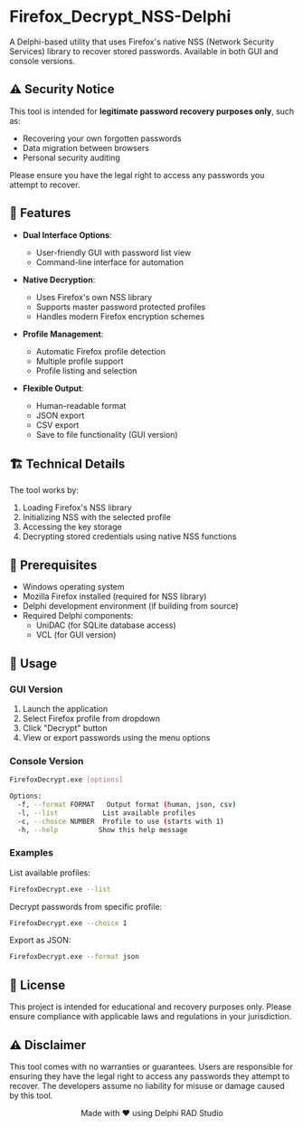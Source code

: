 # Firefox_Decrypt_NSS-Delphi

A Delphi-based utility that uses Firefox's native NSS (Network Security Services) library to recover stored passwords. Available in both GUI and console versions.

## ⚠️ Security Notice

This tool is intended for **legitimate password recovery purposes only**, such as:
- Recovering your own forgotten passwords
- Data migration between browsers
- Personal security auditing

Please ensure you have the legal right to access any passwords you attempt to recover.

## 🌟 Features

- **Dual Interface Options**:
  - User-friendly GUI with password list view
  - Command-line interface for automation
  
- **Native Decryption**:
  - Uses Firefox's own NSS library
  - Supports master password protected profiles
  - Handles modern Firefox encryption schemes

- **Profile Management**:
  - Automatic Firefox profile detection
  - Multiple profile support
  - Profile listing and selection

- **Flexible Output**:
  - Human-readable format
  - JSON export
  - CSV export
  - Save to file functionality (GUI version)

## 🏗️ Technical Details

The tool works by:
1. Loading Firefox's NSS library
2. Initializing NSS with the selected profile
3. Accessing the key storage
4. Decrypting stored credentials using native NSS functions

## 🔧 Prerequisites

- Windows operating system
- Mozilla Firefox installed (required for NSS library)
- Delphi development environment (if building from source)
- Required Delphi components:
  - UniDAC (for SQLite database access)
  - VCL (for GUI version)

## 🚀 Usage

### GUI Version
1. Launch the application
2. Select Firefox profile from dropdown
3. Click "Decrypt" button
4. View or export passwords using the menu options

### Console Version
```bash
FirefoxDecrypt.exe [options]

Options:
  -f, --format FORMAT   Output format (human, json, csv)
  -l, --list           List available profiles
  -c, --choice NUMBER  Profile to use (starts with 1)
  -h, --help          Show this help message
```

### Examples

List available profiles:
```bash
FirefoxDecrypt.exe --list
```

Decrypt passwords from specific profile:
```bash
FirefoxDecrypt.exe --choice 1
```

Export as JSON:
```bash
FirefoxDecrypt.exe --format json
```


## 📄 License

This project is intended for educational and recovery purposes only. Please ensure compliance with applicable laws and regulations in your jurisdiction.

## ⚠️ Disclaimer

This tool comes with no warranties or guarantees. Users are responsible for ensuring they have the legal right to access any passwords they attempt to recover. The developers assume no liability for misuse or damage caused by this tool.

<p align="center">Made with ❤️ using Delphi RAD Studio</p>